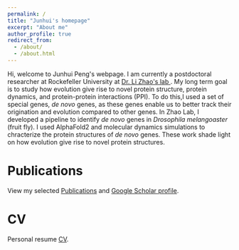 ```yaml
---
permalink: /
title: "Junhui's homepage"
excerpt: "About me"
author_profile: true
redirect_from: 
  - /about/
  - /about.html
---
```

Hi, welcome to Junhui Peng's webpage. I am currently a postdoctoral researcher at Rockefeller University at <a href="https://zhaolab.rockefeller.edu">Dr. Li Zhao's lab </a>. My long term goal is to study how evolution give rise to novel protein structure, protein dynamics, and protein-protein interactions (PPI). To do this,I used a set of special genes, <i>de novo</i> genes, as these genes enable us to better track their origination and evolution compared to other genes. In Zhao Lab, I developed a pipeline to identify <i>de novo</i> genes in <i>Drosophila melangoaster</i> (fruit fly). I used AlphaFold2 and molecular dynamics simulations to chracterize the protein structures of <i>de novo</i> genes. These work shade light on how evolution give rise to novel protein structures.


Publications
======
View my selected [Publications](https://jhpanda.github.io/publications) and <a href="https://scholar.google.com/citations?user=c5EdqCYAAAAJ&hl=en">Google Scholar profile</a>.

CV
======
Personal resume [CV](https://jhpanda.github.io/cv).
